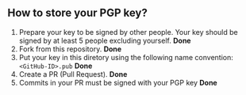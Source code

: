 ##  How to store your PGP key?

1. Prepare your key to be signed by other people. Your key should be signed by
   at least 5 people excluding yourself. **Done** 
2. Fork from this repository. **Done**
3. Put your key in this diretory using the following name convention:
   `<GitHub-ID>.pub` **Done**
4. Create a PR (Pull Request). **Done**
5. Commits in your PR must be signed with your PGP key **Done**
